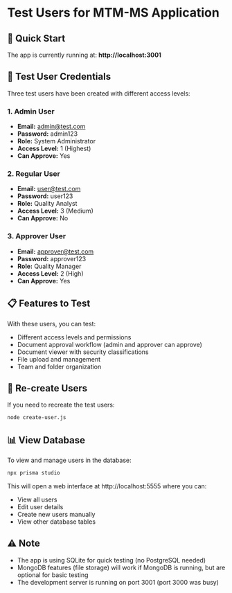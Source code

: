 # Test Users for MTM-MS Application

## 🚀 Quick Start

The app is currently running at: **http://localhost:3001**

## 👥 Test User Credentials

Three test users have been created with different access levels:

### 1. Admin User
- **Email:** admin@test.com
- **Password:** admin123
- **Role:** System Administrator
- **Access Level:** 1 (Highest)
- **Can Approve:** Yes

### 2. Regular User
- **Email:** user@test.com
- **Password:** user123
- **Role:** Quality Analyst
- **Access Level:** 3 (Medium)
- **Can Approve:** No

### 3. Approver User
- **Email:** approver@test.com
- **Password:** approver123
- **Role:** Quality Manager
- **Access Level:** 2 (High)
- **Can Approve:** Yes

## 📋 Features to Test

With these users, you can test:
- Different access levels and permissions
- Document approval workflow (admin and approver can approve)
- Document viewer with security classifications
- File upload and management
- Team and folder organization

## 🔄 Re-create Users

If you need to recreate the test users:

```bash
node create-user.js
```

## 📊 View Database

To view and manage users in the database:

```bash
npx prisma studio
```

This will open a web interface at http://localhost:5555 where you can:
- View all users
- Edit user details
- Create new users manually
- View other database tables

## ⚠️ Note

- The app is using SQLite for quick testing (no PostgreSQL needed)
- MongoDB features (file storage) will work if MongoDB is running, but are optional for basic testing
- The development server is running on port 3001 (port 3000 was busy)